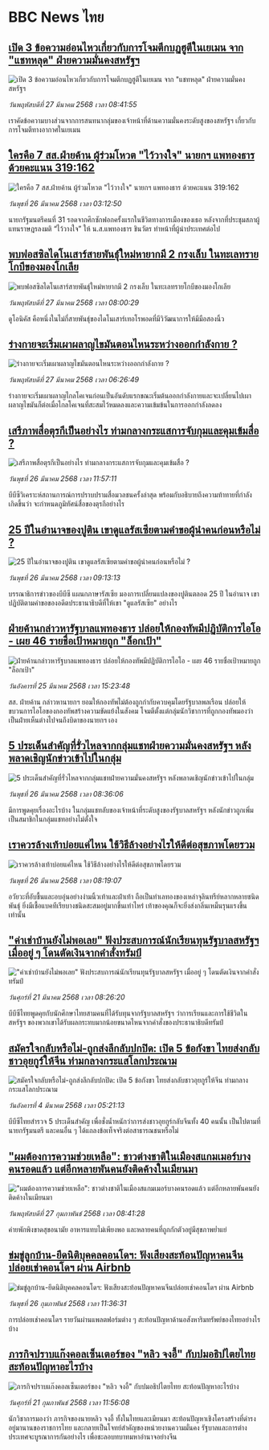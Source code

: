 # BBC News ไทย## [เปิด 3 ข้อความอ่อนไหวเกี่ยวกับการโจมตีกบฏฮูตีในเยเมน จาก "แชทหลุด" ฝ่ายความมั่นคงสหรัฐฯ](https://www.bbc.com/thai/articles/cvg128p8jr4o?at_campaign=githubrss)![เปิด 3 ข้อความอ่อนไหวเกี่ยวกับการโจมตีกบฏฮูตีในเยเมน จาก "แชทหลุด" ฝ่ายความมั่นคงสหรัฐฯ](https://ichef.bbci.co.uk/ace/standard/240/cpsprodpb/3c59/live/d4020d70-0a6e-11f0-97d3-37df2b293ed1.png)_วันพฤหัสบดีที่ 27 มีนาคม 2568 เวลา 08:41:55_เราคัดข้อความบางส่วนจากการสนทนากลุ่มของเจ้าหน้าที่ด้านความมั่นคงระดับสูงของสหรัฐฯ เกี่ยวกับการโจมตีทางอากาศในเยเมน## [ใครคือ 7 สส.ฝ่ายค้าน ผู้ร่วมโหวต "ไว้วางใจ" นายกฯ แพทองธาร ด้วยคะแนน 319:162 ](https://www.bbc.com/thai/articles/cm2d6mke0r2o?at_campaign=githubrss)![ใครคือ 7 สส.ฝ่ายค้าน ผู้ร่วมโหวต "ไว้วางใจ" นายกฯ แพทองธาร ด้วยคะแนน 319:162 ](https://ichef.bbci.co.uk/ace/standard/240/cpsprodpb/7530/live/41769f60-0a06-11f0-88b7-5556e7b55c5e.jpg)_วันพุธที่ 26 มีนาคม 2568 เวลา 03:12:50_นายกรัฐมนตรีคนที่ 31 รอดจากศึกซักฟอกครั้งแรกในชีวิตทางการเมืองของเธอ หลังจากที่ประชุมสภาผู้แทนราษฎรลงมติ “ไว้วางใจ” ให้ น.ส.แพทองธาร ชินวัตร ทำหน้าที่ผู้นำประเทศต่อไป## [พบฟอสซิลไดโนเสาร์สายพันธุ์ใหม่หายากมี 2 กรงเล็บ ในทะเลทรายโกบีของมองโกเลีย](https://www.bbc.com/thai/articles/c0egvxp22dro?at_campaign=githubrss)![พบฟอสซิลไดโนเสาร์สายพันธุ์ใหม่หายากมี 2 กรงเล็บ ในทะเลทรายโกบีของมองโกเลีย](https://ichef.bbci.co.uk/ace/standard/240/cpsprodpb/c94f/live/55cae6f0-0980-11f0-88b7-5556e7b55c5e.jpg)_วันพฤหัสบดีที่ 27 มีนาคม 2568 เวลา 08:00:29_ดูโอนิคัส คือหนึ่งในไม่กี่สายพันธุ์ของไดโนเสาร์เทอโรพอดที่มีวิวัฒนาการให้มีมือสองนิ้ว## [ร่างกายจะเริ่มเผาผลาญไขมันตอนไหนระหว่างออกกำลังกาย ? ](https://www.bbc.com/thai/articles/c234j1nzpj9o?at_campaign=githubrss)![ร่างกายจะเริ่มเผาผลาญไขมันตอนไหนระหว่างออกกำลังกาย ? ](https://ichef.bbci.co.uk/ace/standard/240/cpsprodpb/f8c6/live/f1fbb430-fb68-11ef-a79f-495dc9a11716.jpg)_วันพฤหัสบดีที่ 27 มีนาคม 2568 เวลา 06:26:49_ร่างกายจะเริ่มเผาผลาญไกลโคเจนก่อนเป็นอันดับแรกขณะเริ่มต้นออกกำลังกายและจะเปลี่ยนไปเผาผลาญไขมันก็ต่อเมื่อไกลโคเจนที่สะสมไว้หมดลงและความเข้มข้นในการออกกำลังลดลง## [เสรีภาพสื่อตุรกีเป็นอย่างไร ท่ามกลางกระแสการจับกุมและคุมเข้มสื่อ ?](https://www.bbc.com/thai/articles/c0q1kjwqz95o?at_campaign=githubrss)![เสรีภาพสื่อตุรกีเป็นอย่างไร ท่ามกลางกระแสการจับกุมและคุมเข้มสื่อ ?](https://ichef.bbci.co.uk/ace/standard/240/cpsprodpb/31ab/live/40a9b710-0985-11f0-9a0d-3be11e1d5750.jpg)_วันพุธที่ 26 มีนาคม 2568 เวลา 11:57:11_บีบีซีวิเคราะห์สถานการณ์การปราบปรามสื่อมวลชนครั้งล่าสุด พร้อมกับอธิบายถึงความท้าทายที่กำลังเกิดขึ้นว่า จะกำหนดภูมิทัศน์สื่อของตุรกีอย่างไร## [25 ปีในอำนาจของปูติน เขาดูแลรัสเซียตามคำขอผู้นำคนก่อนหรือไม่  ?](https://www.bbc.com/thai/articles/cjrywe48py2o?at_campaign=githubrss)![25 ปีในอำนาจของปูติน เขาดูแลรัสเซียตามคำขอผู้นำคนก่อนหรือไม่  ?](https://ichef.bbci.co.uk/ace/standard/240/cpsprodpb/32e5/live/e04fd430-c523-11ef-aff0-072ce821b6ab.jpg)_วันพุธที่ 26 มีนาคม 2568 เวลา 09:13:13_บรรณาธิการข่าวของบีบีซี แผนกภาษารัสเซีย มองการเปลี่ยนแปลงของปูตินตลอด 25 ปี ในอำนาจ เขาปฏิบัติตามคำขอของอดีตประธานาธิบดีที่ให้เขา "ดูแลรัสเซีย" อย่างไร## [ฝ่ายค้านกล่าวหารัฐบาลแพทองธาร ปล่อยให้กองทัพมีปฏิบัติการไอโอ - เผย 46 รายชื่อเป้าหมายถูก "ล็อกเป้า"](https://www.bbc.com/thai/articles/c20lw5qx4z1o?at_campaign=githubrss)![ฝ่ายค้านกล่าวหารัฐบาลแพทองธาร ปล่อยให้กองทัพมีปฏิบัติการไอโอ - เผย 46 รายชื่อเป้าหมายถูก "ล็อกเป้า"](https://ichef.bbci.co.uk/ace/standard/240/cpsprodpb/c56f/live/dd2355f0-098b-11f0-94d4-6f954f5dcfa3.jpg)_วันอังคารที่ 25 มีนาคม 2568 เวลา 15:23:48_สส. ฝ่ายค้าน กล่าวหานายกฯ ยอมให้กองทัพไม่ต้องถูกกำกับควบคุมโดยรัฐบาลพลเรือน ปล่อยให้ขบวนการไอโอของกองทัพสร้างความขัดแย้งในสังคม โจมตีตั้งแต่กลุ่มนักวิชาการที่ถูกกองทัพมองว่าเป็นฝ่ายเห็นต่างไปจนถึงบิดาของนายกฯ เอง## [5 ประเด็นสำคัญที่รั่วไหลจากกลุ่มแชทฝ่ายความมั่นคงสหรัฐฯ หลังพลาดเชิญนักข่าวเข้าไปในกลุ่ม](https://www.bbc.com/thai/articles/c9dezzzpxqyo?at_campaign=githubrss)![5 ประเด็นสำคัญที่รั่วไหลจากกลุ่มแชทฝ่ายความมั่นคงสหรัฐฯ หลังพลาดเชิญนักข่าวเข้าไปในกลุ่ม](https://ichef.bbci.co.uk/ace/standard/240/cpsprodpb/88bf/live/3e3a3d80-0960-11f0-94d4-6f954f5dcfa3.jpg)_วันพุธที่ 26 มีนาคม 2568 เวลา 08:36:06_มีการพูดคุยเรื่องอะไรบ้าง ในกลุ่มแชทลับของเจ้าหน้าที่ระดับสูงของรัฐบาลสหรัฐฯ หลังนักข่าวถูกเพิ่มเป็นสมาชิกในกลุ่มแชทอย่างไม่ตั้งใจ## [เราควรล้างเท้าบ่อยแค่ไหน ใช้วิธีล้างอย่างไรให้ดีต่อสุขภาพโดยรวม](https://www.bbc.com/thai/articles/c8j04l1mmd8o?at_campaign=githubrss)![เราควรล้างเท้าบ่อยแค่ไหน ใช้วิธีล้างอย่างไรให้ดีต่อสุขภาพโดยรวม](https://ichef.bbci.co.uk/ace/standard/240/cpsprodpb/fbea/live/2f8295c0-0a1a-11f0-88b7-5556e7b55c5e.jpg)_วันพุธที่ 26 มีนาคม 2568 เวลา 08:19:07_อวัยวะที่อับชื้นและอบอุ่นอย่างง่ามนิ้วเท้าและฝ่าเท้า ถือเป็นทำเลทองของเหล่าจุลินทรีย์หลากหลายชนิดพันธุ์ ยิ่งมีเชื้อแบคทีเรียบางชนิดสะสมอยู่มากขึ้นเท่าไหร่ เท้าของคุณก็จะยิ่งส่งกลิ่นเหม็นรุนแรงขึ้นเท่านั้น## ["ค่าเช่าบ้านยังไม่พอเลย" ฟังประสบการณ์นักเรียนทุนรัฐบาลสหรัฐฯ เมื่ออยู่ ๆ โดนตัดเงินจากคำสั่งทรัมป์](https://www.bbc.com/thai/articles/cewkjr8yny8o?at_campaign=githubrss)!["ค่าเช่าบ้านยังไม่พอเลย" ฟังประสบการณ์นักเรียนทุนรัฐบาลสหรัฐฯ เมื่ออยู่ ๆ โดนตัดเงินจากคำสั่งทรัมป์](https://ichef.bbci.co.uk/ace/standard/240/cpsprodpb/8497/live/99a530e0-066c-11f0-88b7-5556e7b55c5e.jpg)_วันศุกร์ที่ 21 มีนาคม 2568 เวลา 08:26:20_บีบีซีไทยพูดคุยกับนักศึกษาไทยสามคนที่ได้รับทุนจากรัฐบาลสหรัฐฯ ว่าการเรียนและการใช้ชีวิตในสหรัฐฯ ของพวกเขาได้รับผลกระทบมากน้อยขนาดไหนจากคำสั่งของประธานาธิบดีทรัมป์## [สมัครใจกลับหรือไม่-ถูกส่งลึกลับปกปิด: เปิด 5 ข้อกังขา ไทยส่งกลับชาวอุยกูร์ให้จีน ท่ามกลางกระแสโลกประณาม](https://www.bbc.com/thai/articles/cj677j4r6jno?at_campaign=githubrss)![สมัครใจกลับหรือไม่-ถูกส่งลึกลับปกปิด: เปิด 5 ข้อกังขา ไทยส่งกลับชาวอุยกูร์ให้จีน ท่ามกลางกระแสโลกประณาม](https://ichef.bbci.co.uk/ace/standard/240/cpsprodpb/b503/live/bfb85050-f5c3-11ef-97ab-abb74cabf06c.jpg)_วันอังคารที่ 4 มีนาคม 2568 เวลา 05:21:13_บีบีซีไทยสำรวจ 5 ประเด็นสำคัญ เพื่อชั่งน้ำหนักว่าการส่งชาวอุยกูร์กลับจีนทั้ง 40 คนนั้น เป็นไปตามที่นายกรัฐมนตรี และคนอื่น ๆ ได้แถลงข้อเท็จจริงต่อสาธารณชนหรือไม่## ["ผมต้องการความช่วยเหลือ": ชาวต่างชาติในเมืองสแกมเมอร์บางคนรอดแล้ว แต่อีกหลายพันคนยังติดค้างในเมียนมา](https://www.bbc.com/thai/articles/cdx229ek55qo?at_campaign=githubrss)!["ผมต้องการความช่วยเหลือ": ชาวต่างชาติในเมืองสแกมเมอร์บางคนรอดแล้ว แต่อีกหลายพันคนยังติดค้างในเมียนมา](https://ichef.bbci.co.uk/ace/standard/240/cpsprodpb/cac7/live/60c82030-f4b9-11ef-9e61-71ee71f26eb1.jpg)_วันพฤหัสบดีที่ 27 กุมภาพันธ์ 2568 เวลา 08:41:28_ค่ายพักพิงขาดสุขอนามัย อาหารแทบไม่เพียงพอ และหลายคนที่ถูกกักตัวอยู่มีสุขภาพย่ำแย่## [ข่มขู่ลูกบ้าน-ยึดนิติบุคคลคอนโดฯ: ฟังเสียงสะท้อนปัญหาคนจีนปล่อยเช่าคอนโดฯ ผ่าน Airbnb](https://www.bbc.com/thai/articles/c5y920wzjvxo?at_campaign=githubrss)![ข่มขู่ลูกบ้าน-ยึดนิติบุคคลคอนโดฯ: ฟังเสียงสะท้อนปัญหาคนจีนปล่อยเช่าคอนโดฯ ผ่าน Airbnb](https://ichef.bbci.co.uk/ace/standard/240/cpsprodpb/a700/live/73f34de0-f42f-11ef-896e-d7e7fb1719a4.jpg)_วันพุธที่ 26 กุมภาพันธ์ 2568 เวลา 11:36:31_การปล่อยเช่าคอนโดฯ รายวันผ่านแพลตฟอร์มต่าง ๆ สะท้อนปัญหาด้านอสังหาริมทรัพย์ของไทยอย่างไรบ้าง## [ภารกิจปราบแก๊งคอลเซ็นเตอร์ของ "หลิว จงอี้" กับปมอธิปไตยไทย สะท้อนปัญหาอะไรบ้าง](https://www.bbc.com/thai/articles/c1jpd14n122o?at_campaign=githubrss)![ภารกิจปราบแก๊งคอลเซ็นเตอร์ของ "หลิว จงอี้" กับปมอธิปไตยไทย สะท้อนปัญหาอะไรบ้าง](https://ichef.bbci.co.uk/ace/standard/240/cpsprodpb/d8c9/live/8bfa5a90-f043-11ef-a319-fb4e7360c4ec.jpg)_วันศุกร์ที่ 21 กุมภาพันธ์ 2568 เวลา 11:56:08_นักวิชาการมองว่า ภารกิจของนายหลิว จงอี้ ทั้งในไทยและเมียนมา สะท้อนปัญหาเชิงโครงสร้างที่ดำรงอยู่มานานของราชการไทย และกลายเป็นโจทย์สำคัญของหน่วยงานความมั่นคง รัฐบาลและการต่างประเทศจะบูรณาการกันอย่างไร เพื่อชะลอบทบาทมหาอำนาจอย่างจีน